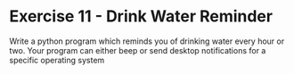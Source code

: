 # Exercise 11 - Drink Water Reminder
Write a python program which reminds you of drinking water every hour or two. Your program can either beep or send desktop notifications for a specific operating system
